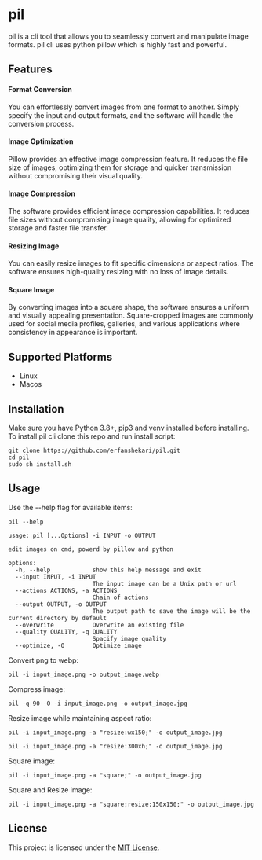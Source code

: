 pil
===

pil is a cli tool that allows you to seamlessly convert and manipulate image formats.
pil cli uses python pillow which is highly fast and powerful.

## Features
#### Format Conversion
You can effortlessly convert images from one format to another. Simply specify the input and output formats, and the software will handle the conversion process.
#### Image Optimization
Pillow provides an effective image compression feature. It reduces the file size of images, optimizing them for storage and quicker transmission without compromising their visual quality.
#### Image Compression
The software provides efficient image compression capabilities. It reduces file sizes without compromising image quality, allowing for optimized storage and faster file transfer.
#### Resizing Image
You can easily resize images to fit specific dimensions or aspect ratios. The software ensures high-quality resizing with no loss of image details.
#### Square Image
By converting images into a square shape, the software ensures a uniform and visually appealing presentation. Square-cropped images are commonly used for social media profiles, galleries, and various applications where consistency in appearance is important.

## Supported Platforms
* Linux
* Macos

## Installation
Make sure you have Python 3.8+, pip3 and venv installed before installing.
To install pil cli clone this repo and run install script:
~~~shell
git clone https://github.com/erfanshekari/pil.git
cd pil
sudo sh install.sh
~~~

## Usage
Use the --help flag for available items:
~~~shell
pil --help
~~~
~~~
usage: pil [...Options] -i INPUT -o OUTPUT

edit images on cmd, powerd by pillow and python

options:
  -h, --help            show this help message and exit
  --input INPUT, -i INPUT
                        The input image can be a Unix path or url
  --actions ACTIONS, -a ACTIONS
                        Chain of actions
  --output OUTPUT, -o OUTPUT
                        The output path to save the image will be the current directory by default
  --overwrite           Overwrite an existing file
  --quality QUALITY, -q QUALITY
                        Spacify image quality
  --optimize, -O        Optimize image
~~~

Convert png to webp:
~~~shell
pil -i input_image.png -o output_image.webp
~~~

Compress image:
~~~shell
pil -q 90 -O -i input_image.png -o output_image.jpg
~~~

Resize image while maintaining aspect ratio:
~~~shell
pil -i input_image.png -a "resize:wx150;" -o output_image.jpg
~~~
~~~shell
pil -i input_image.png -a "resize:300xh;" -o output_image.jpg
~~~

Square image:
~~~shell
pil -i input_image.png -a "square;" -o output_image.jpg
~~~

Square and Resize image:
~~~shell
pil -i input_image.png -a "square;resize:150x150;" -o output_image.jpg
~~~

## License

This project is licensed under the [MIT License](LICENSE.md).